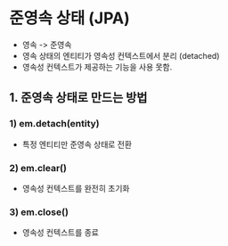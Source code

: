# 준영속 상태 (JPA)

- 영속 -> 준영속
- 영속 상태의 엔티티가 영속성 컨텍스트에서 분리 (detached)
- 영속성 컨텍스트가 제공하는 기능을 사용 못함.

## 1. 준영속 상태로 만드는 방법

### 1) em.detach(entity)

- 특정 엔티티만 준영속 상태로 전환

### 2) em.clear()

- 영속성 컨텍스트를 완전히 초기화

### 3) em.close()

- 영속성 컨텍스트를 종료
